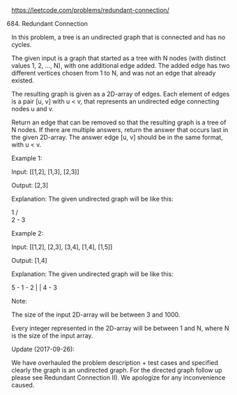 https://leetcode.com/problems/redundant-connection/

684. Redundant Connection


In this problem, a tree is an undirected graph that is connected and has no cycles.

The given input is a graph that started as a tree with N nodes (with distinct values 1, 2, ..., N), with one additional edge added. The added edge has two different vertices chosen from 1 to N, and was not an edge that already existed.

The resulting graph is given as a 2D-array of edges. Each element of edges is a pair [u, v] with u < v, that represents an undirected edge connecting nodes u and v.

Return an edge that can be removed so that the resulting graph is a tree of N nodes. If there are multiple answers, return the answer that occurs last in the given 2D-array. The answer edge [u, v] should be in the same format, with u < v.

Example 1:

Input: [[1,2], [1,3], [2,3]]

Output: [2,3]

Explanation: The given undirected graph will be like this:

  1
 / \
2 - 3


Example 2:

Input: [[1,2], [2,3], [3,4], [1,4], [1,5]]

Output: [1,4]

Explanation: The given undirected graph will be like this:


5 - 1 - 2
    |   |
    4 - 3
    
Note:


The size of the input 2D-array will be between 3 and 1000.

Every integer represented in the 2D-array will be between 1 and N, where N is the size of the input array.

Update (2017-09-26):

We have overhauled the problem description + test cases and specified clearly the graph is an undirected graph. For the directed graph follow up please see Redundant Connection II). We apologize for any inconvenience caused.